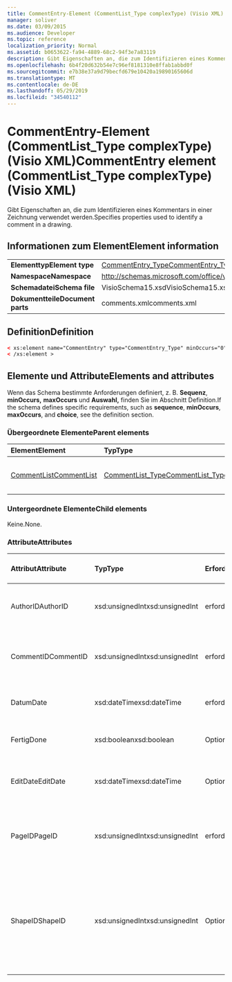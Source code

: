 ```yaml
---
title: CommentEntry-Element (CommentList_Type complexType) (Visio XML)
manager: soliver
ms.date: 03/09/2015
ms.audience: Developer
ms.topic: reference
localization_priority: Normal
ms.assetid: b0653622-fa94-4889-68c2-94f3e7a83119
description: Gibt Eigenschaften an, die zum Identifizieren eines Kommentars in einer Zeichnung verwendet werden.
ms.openlocfilehash: 6b4f20d632b54e7c96ef8181310e8ffab1abbd0f
ms.sourcegitcommit: e7b38e37a9d79becfd679e10420a19890165606d
ms.translationtype: MT
ms.contentlocale: de-DE
ms.lasthandoff: 05/29/2019
ms.locfileid: "34540112"
---
```

# <a name="commententry-element-commentlist_type-complextype-visio-xml"></a><span data-ttu-id="9dcae-103">CommentEntry-Element (CommentList_Type complexType) (Visio XML)</span><span class="sxs-lookup"><span data-stu-id="9dcae-103">CommentEntry element (CommentList_Type complexType) (Visio XML)</span></span>

<span data-ttu-id="9dcae-104">Gibt Eigenschaften an, die zum Identifizieren eines Kommentars in einer Zeichnung verwendet werden.</span><span class="sxs-lookup"><span data-stu-id="9dcae-104">Specifies properties used to identify a comment in a drawing.</span></span>
  
## <a name="element-information"></a><span data-ttu-id="9dcae-105">Informationen zum Element</span><span class="sxs-lookup"><span data-stu-id="9dcae-105">Element information</span></span>

|||
|:-----|:-----|
|<span data-ttu-id="9dcae-106">**Elementtyp**</span><span class="sxs-lookup"><span data-stu-id="9dcae-106">**Element type**</span></span> <br/> |[<span data-ttu-id="9dcae-107">CommentEntry_Type</span><span class="sxs-lookup"><span data-stu-id="9dcae-107">CommentEntry_Type</span></span>](commententry_type-complextypevisio-xml.md) <br/> |
|<span data-ttu-id="9dcae-108">**Namespace**</span><span class="sxs-lookup"><span data-stu-id="9dcae-108">**Namespace**</span></span> <br/> |http://schemas.microsoft.com/office/visio/2012/main  <br/> |
|<span data-ttu-id="9dcae-109">**Schemadatei**</span><span class="sxs-lookup"><span data-stu-id="9dcae-109">**Schema file**</span></span> <br/> |<span data-ttu-id="9dcae-110">VisioSchema15.xsd</span><span class="sxs-lookup"><span data-stu-id="9dcae-110">VisioSchema15.xsd</span></span>  <br/> |
|<span data-ttu-id="9dcae-111">**Dokumentteile**</span><span class="sxs-lookup"><span data-stu-id="9dcae-111">**Document parts**</span></span> <br/> |<span data-ttu-id="9dcae-112">comments.xml</span><span class="sxs-lookup"><span data-stu-id="9dcae-112">comments.xml</span></span>  <br/> |
   
## <a name="definition"></a><span data-ttu-id="9dcae-113">Definition</span><span class="sxs-lookup"><span data-stu-id="9dcae-113">Definition</span></span>

```XML
< xs:element name="CommentEntry" type="CommentEntry_Type" minOccurs="0" maxOccurs="unbounded" >
< /xs:element >
```

## <a name="elements-and-attributes"></a><span data-ttu-id="9dcae-114">Elemente und Attribute</span><span class="sxs-lookup"><span data-stu-id="9dcae-114">Elements and attributes</span></span>

<span data-ttu-id="9dcae-115">Wenn das Schema bestimmte Anforderungen definiert, z. B. **Sequenz**, **minOccurs,** **maxOccurs** und **Auswahl,** finden Sie im Abschnitt Definition.</span><span class="sxs-lookup"><span data-stu-id="9dcae-115">If the schema defines specific requirements, such as **sequence**, **minOccurs**, **maxOccurs**, and **choice**, see the definition section.</span></span> 
  
### <a name="parent-elements"></a><span data-ttu-id="9dcae-116">Übergeordnete Elemente</span><span class="sxs-lookup"><span data-stu-id="9dcae-116">Parent elements</span></span>

|<span data-ttu-id="9dcae-117">**Element**</span><span class="sxs-lookup"><span data-stu-id="9dcae-117">**Element**</span></span>|<span data-ttu-id="9dcae-118">**Typ**</span><span class="sxs-lookup"><span data-stu-id="9dcae-118">**Type**</span></span>|<span data-ttu-id="9dcae-119">**Beschreibung**</span><span class="sxs-lookup"><span data-stu-id="9dcae-119">**Description**</span></span>|
|:-----|:-----|:-----|
|[<span data-ttu-id="9dcae-120">CommentList</span><span class="sxs-lookup"><span data-stu-id="9dcae-120">CommentList</span></span>](commentlist-element-comments_type-complextypevisio-xml.md) <br/> |[<span data-ttu-id="9dcae-121">CommentList_Type</span><span class="sxs-lookup"><span data-stu-id="9dcae-121">CommentList_Type</span></span>](commentlist_type-complextypevisio-xml.md) <br/> |<span data-ttu-id="9dcae-122">Gibt die Kommentare in einer Zeichnung an.</span><span class="sxs-lookup"><span data-stu-id="9dcae-122">Specifies the comments in a drawing.</span></span>  <br/> |
   
### <a name="child-elements"></a><span data-ttu-id="9dcae-123">Untergeordnete Elemente</span><span class="sxs-lookup"><span data-stu-id="9dcae-123">Child elements</span></span>

<span data-ttu-id="9dcae-124">Keine.</span><span class="sxs-lookup"><span data-stu-id="9dcae-124">None.</span></span>
  
### <a name="attributes"></a><span data-ttu-id="9dcae-125">Attribute</span><span class="sxs-lookup"><span data-stu-id="9dcae-125">Attributes</span></span>

|<span data-ttu-id="9dcae-126">**Attribut**</span><span class="sxs-lookup"><span data-stu-id="9dcae-126">**Attribute**</span></span>|<span data-ttu-id="9dcae-127">**Typ**</span><span class="sxs-lookup"><span data-stu-id="9dcae-127">**Type**</span></span>|<span data-ttu-id="9dcae-128">**Erforderlich**</span><span class="sxs-lookup"><span data-stu-id="9dcae-128">**Required**</span></span>|<span data-ttu-id="9dcae-129">**Beschreibung**</span><span class="sxs-lookup"><span data-stu-id="9dcae-129">**Description**</span></span>|<span data-ttu-id="9dcae-130">**Mögliche Werte**</span><span class="sxs-lookup"><span data-stu-id="9dcae-130">**Possible values**</span></span>|
|:-----|:-----|:-----|:-----|:-----|
|<span data-ttu-id="9dcae-131">AuthorID</span><span class="sxs-lookup"><span data-stu-id="9dcae-131">AuthorID</span></span>  <br/> |<span data-ttu-id="9dcae-132">xsd:unsignedInt</span><span class="sxs-lookup"><span data-stu-id="9dcae-132">xsd:unsignedInt</span></span>  <br/> |<span data-ttu-id="9dcae-133">erforderlich</span><span class="sxs-lookup"><span data-stu-id="9dcae-133">required</span></span>  <br/> |<span data-ttu-id="9dcae-134">Ein einbasierter Wert, der den Autor identifiziert.</span><span class="sxs-lookup"><span data-stu-id="9dcae-134">A one-based value that identifies the author.</span></span>  <br/> |<span data-ttu-id="9dcae-135">Werte des xsd:unsignedInt-Typs.</span><span class="sxs-lookup"><span data-stu-id="9dcae-135">Values of the xsd:unsignedInt type.</span></span>  <br/> |
|<span data-ttu-id="9dcae-136">CommentID</span><span class="sxs-lookup"><span data-stu-id="9dcae-136">CommentID</span></span>  <br/> |<span data-ttu-id="9dcae-137">xsd:unsignedInt</span><span class="sxs-lookup"><span data-stu-id="9dcae-137">xsd:unsignedInt</span></span>  <br/> |<span data-ttu-id="9dcae-138">erforderlich</span><span class="sxs-lookup"><span data-stu-id="9dcae-138">required</span></span>  <br/> |<span data-ttu-id="9dcae-139">Ein eindeutiger Wert, der den Kommentar auf einem Zeichenblatt identifiziert.</span><span class="sxs-lookup"><span data-stu-id="9dcae-139">A unique value that identifies the comment in a drawing page.</span></span>  <br/> |<span data-ttu-id="9dcae-140">Werte des xsd:unsignedInt-Typs.</span><span class="sxs-lookup"><span data-stu-id="9dcae-140">Values of the xsd:unsignedInt type.</span></span>  <br/> |
|<span data-ttu-id="9dcae-141">Datum</span><span class="sxs-lookup"><span data-stu-id="9dcae-141">Date</span></span>  <br/> |<span data-ttu-id="9dcae-142">xsd:dateTime</span><span class="sxs-lookup"><span data-stu-id="9dcae-142">xsd:dateTime</span></span>  <br/> |<span data-ttu-id="9dcae-143">erforderlich</span><span class="sxs-lookup"><span data-stu-id="9dcae-143">required</span></span>  <br/> |<span data-ttu-id="9dcae-144">Gibt an, wann ein Kommentar erstellt wurde.</span><span class="sxs-lookup"><span data-stu-id="9dcae-144">Specifies when a comment was created.</span></span>  <br/> |<span data-ttu-id="9dcae-145">Werte des xsd:dateTime-Typs.</span><span class="sxs-lookup"><span data-stu-id="9dcae-145">Values of the xsd:dateTime type.</span></span>  <br/> |
|<span data-ttu-id="9dcae-146">Fertig</span><span class="sxs-lookup"><span data-stu-id="9dcae-146">Done</span></span>  <br/> |<span data-ttu-id="9dcae-147">xsd:boolean</span><span class="sxs-lookup"><span data-stu-id="9dcae-147">xsd:boolean</span></span>  <br/> |<span data-ttu-id="9dcae-148">Optional</span><span class="sxs-lookup"><span data-stu-id="9dcae-148">optional</span></span>  <br/> |<span data-ttu-id="9dcae-149">Gibt den aktuellen Status des Kommentars an.</span><span class="sxs-lookup"><span data-stu-id="9dcae-149">Specifies the current state of the comment.</span></span>  <br/> |<span data-ttu-id="9dcae-150">Werte des typs xsd:boolean.</span><span class="sxs-lookup"><span data-stu-id="9dcae-150">Values of the xsd:boolean type.</span></span>  <br/> |
|<span data-ttu-id="9dcae-151">EditDate</span><span class="sxs-lookup"><span data-stu-id="9dcae-151">EditDate</span></span>  <br/> |<span data-ttu-id="9dcae-152">xsd:dateTime</span><span class="sxs-lookup"><span data-stu-id="9dcae-152">xsd:dateTime</span></span>  <br/> |<span data-ttu-id="9dcae-153">Optional</span><span class="sxs-lookup"><span data-stu-id="9dcae-153">optional</span></span>  <br/> |<span data-ttu-id="9dcae-154">Gibt an, wann ein Kommentar zuletzt geändert wurde.</span><span class="sxs-lookup"><span data-stu-id="9dcae-154">Specifies when a comment was last changed.</span></span>  <br/> |<span data-ttu-id="9dcae-155">Werte des xsd:dateTime-Typs.</span><span class="sxs-lookup"><span data-stu-id="9dcae-155">Values of the xsd:dateTime type.</span></span>  <br/> |
|<span data-ttu-id="9dcae-156">PageID</span><span class="sxs-lookup"><span data-stu-id="9dcae-156">PageID</span></span>  <br/> |<span data-ttu-id="9dcae-157">xsd:unsignedInt</span><span class="sxs-lookup"><span data-stu-id="9dcae-157">xsd:unsignedInt</span></span>  <br/> |<span data-ttu-id="9dcae-158">erforderlich</span><span class="sxs-lookup"><span data-stu-id="9dcae-158">required</span></span>  <br/> |<span data-ttu-id="9dcae-159">Ein Wert, der das Zeichenblatt identifiziert, auf dem sich der Kommentar befindet.</span><span class="sxs-lookup"><span data-stu-id="9dcae-159">A value that identifies the drawing page the comment is on.</span></span>  <br/> |<span data-ttu-id="9dcae-160">Werte des xsd:unsignedInt-Typs.</span><span class="sxs-lookup"><span data-stu-id="9dcae-160">Values of the xsd:unsignedInt type.</span></span>  <br/> |
|<span data-ttu-id="9dcae-161">ShapeID</span><span class="sxs-lookup"><span data-stu-id="9dcae-161">ShapeID</span></span>  <br/> |<span data-ttu-id="9dcae-162">xsd:unsignedInt</span><span class="sxs-lookup"><span data-stu-id="9dcae-162">xsd:unsignedInt</span></span>  <br/> |<span data-ttu-id="9dcae-163">Optional</span><span class="sxs-lookup"><span data-stu-id="9dcae-163">optional</span></span>  <br/> |<span data-ttu-id="9dcae-164">Ein Wert, der die Form identifiziert, auf der sich der Kommentar befindet.</span><span class="sxs-lookup"><span data-stu-id="9dcae-164">A value that identifies the shape the comment is on.</span></span> <span data-ttu-id="9dcae-165">Wenn keine ShapeID angegeben ist, bezieht sich der Kommentar auf das Zeichenblatt.</span><span class="sxs-lookup"><span data-stu-id="9dcae-165">If no ShapeID is specified, the comment refers to the drawing page.</span></span>  <br/> |<span data-ttu-id="9dcae-166">Werte des xsd:unsignedInt-Typs.</span><span class="sxs-lookup"><span data-stu-id="9dcae-166">Values of the xsd:unsignedInt type.</span></span>  <br/> |
   

